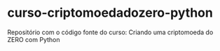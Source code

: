 # curso-criptomoedadozero-python
Repositório com o código fonte do curso: Criando uma criptomoeda do ZERO com Python
